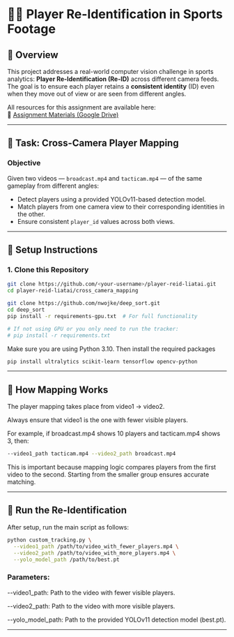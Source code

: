 # 🏃‍♂️ Player Re-Identification in Sports Footage


## 📌 Overview

This project addresses a real-world computer vision challenge in sports analytics: **Player Re-Identification (Re-ID)** across different camera feeds.  
The goal is to ensure each player retains a **consistent identity** (ID) even when they move out of view or are seen from different angles.

All resources for this assignment are available here:  
🔗 [Assignment Materials (Google Drive)](https://drive.google.com/drive/folders/1Nx6Hn0UUI6L-6i8WknXd4Cv2c3VjZTP?usp=sharing)

---

## 🎯 Task: Cross-Camera Player Mapping

### Objective

Given two videos — `broadcast.mp4` and `tacticam.mp4` — of the same gameplay from different angles:

- Detect players using a provided YOLOv11-based detection model.
- Match players from one camera view to their corresponding identities in the other.
- Ensure consistent `player_id` values across both views.

---

## 🔧 Setup Instructions

### 1. Clone this Repository

```bash
git clone https://github.com/<your-username>/player-reid-liatai.git
cd player-reid-liatai/cross_camera_mapping
```

```bash
git clone https://github.com/nwojke/deep_sort.git
cd deep_sort
pip install -r requirements-gpu.txt  # For full functionality

# If not using GPU or you only need to run the tracker:
# pip install -r requirements.txt
```

Make sure you are using Python 3.10. Then install the required packages

```bash
pip install ultralytics scikit-learn tensorflow opencv-python
```
---

## 🧠 How Mapping Works
The player mapping takes place from video1 → video2.

Always ensure that video1 is the one with fewer visible players.

For example, if broadcast.mp4 shows 10 players and tacticam.mp4 shows 3, then:
```bash
--video1_path tacticam.mp4 --video2_path broadcast.mp4
```
This is important because mapping logic compares players from the first video to the second. Starting from the smaller group ensures accurate matching.

---

## 🚀 Run the Re-Identification
After setup, run the main script as follows:
```bash
python custom_tracking.py \
  --video1_path /path/to/video_with_fewer_players.mp4 \
  --video2_path /path/to/video_with_more_players.mp4 \
  --yolo_model_path /path/to/best.pt
```
### Parameters:
--video1_path: Path to the video with fewer visible players.

--video2_path: Path to the video with more visible players.

--yolo_model_path: Path to the provided YOLOv11 detection model (best.pt).

---





